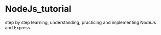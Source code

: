 # NodeJs_tutorial
step by step learning, understanding, practicing and implementing NodeJs and Express 